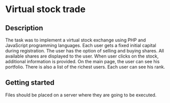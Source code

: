 # Virtual stock trade

## Description
The task was to implement a virtual stock exchange using PHP and JavaScript programming languages.
Each user gets a fixed initial capital during registration. The user has the option of selling and buying shares. All available shares are displayed to the user. When user clicks on the stock, additional information is provided. On the main page, the user can see his portfolio. There is also a list of the richest users. Each user can see his rank.

## Getting started
Files should be placed on a server where they are going to be executed.
